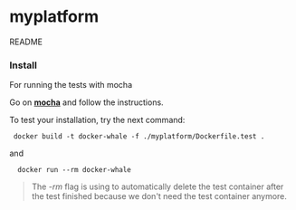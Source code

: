 # myplatform
README
### Install

For running the tests with mocha

Go on **[mocha](https://github.com/mochajs/mocha)** and follow the instructions.

To test your installation, try the next command:
```
 docker build -t docker-whale -f ./myplatform/Dockerfile.test .
 ```
and 
```
  docker run --rm docker-whale
 ```
> The *-rm* flag is using to automatically delete the test container after the test finished because
we don't need the test container anymore.